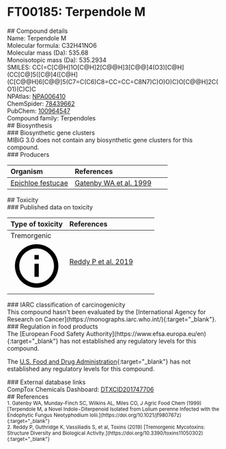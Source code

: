 
# FT00185: Terpendole M
<div class="molecule_image" style="float:left">
<img data-smiles= CC(C)=C[C@H]1O[C@H]2[C@H]3O[C@@]34[C@H](CC[C@@]3(C)[C@@]4(O)[C@@H](O)C[C@H]4CC5=C(NC6=CC=CC=C56)[C@@]43C)O[C@@H]2C(C)(C)O1 data-smiles-options="{ 'width': 350, 'height': 350 }" />
</div>
## Compound details
<div style="overflow:hidden">
Name: Terpendole M<br>
Molecular formula: C32H41NO6<br>
Molecular mass (Da): 535.68<br>
Monoisotopic mass (Da): 535.2934<br>
<div class="break_all">
SMILES: CC(=C[C@H]1O[C@H]2[C@@H]3[C@@]4(O3)[C@H](CC[C@]5([C@]4([C@H](C[C@@H]6[C@@]5(C7=C(C6)C8=CC=CC=C8N7)C)O)O)C)O[C@@H]2C(O1)(C)C)C<br>
</div>
        NPAtlas: <a href=https://www.npatlas.org/explore/compounds/NPA006410 target="_blank">NPA006410</a><br>
        ChemSpider: <a href=https://www.chemspider.com/Chemical-Structure.78439662.html target="_blank">78439662</a><br>
        PubChem: <a href=https://pubchem.ncbi.nlm.nih.gov/compound/100964547 target="_blank">100964547</a><br>
    Compound family: Terpendoles<br>
</div>

<div markdown="block" class="section">
## Biosynthesis
<div markdown="block" class="subsection">
### Biosynthetic gene clusters
<div markdown="block" class="indented_block">
MIBiG 3.0 does not contain any biosynthetic gene clusters for this compound.
</div>
</div>

<div markdown="block" class="subsection">
### Producers
<table>
<thead>
<tr>
<th style="text-align: left;" role="columnheader" width="40%" data-sort-default>Organism</th>
<th style="text-align: left;" role="columnheader" width="60%">References</th>
</tr>
</thead>
        <tr>
        <td style="text-align: left;"><a href="https://www.ncbi.nlm.nih.gov/Taxonomy/Browser/wwwtax.cgi?mode=Info&id=73839" target="_blank">Epichloe festucae</a></td>
        <td style="text-align: left;"><a href="#REF00368">Gatenby WA et al. 1999</a></td>
        </tr>
</table>
</div>
</div>

<div markdown="block" class="section">
## Toxicity
<div markdown="block" class="subsection">
### Published data on toxicity
<table>
<thead>
<tr>
<th style="text-align: left;" role="columnheader" width="40%" data-sort-default>Type of toxicity</th>
<th style="text-align: left;" role="columnheader" width="60%">References</th>
</tr>
</thead>
<tbody>
<tr>
<td style="text-align: left;">Tremorgenic <span class="twemoji" title="Induces tremors"><svg xmlns="http://www.w3.org/2000/svg" viewBox="0 0 24 24"><path d="M11 9h2V7h-2m1 13c-4.41 0-8-3.59-8-8s3.59-8 8-8 8 3.59 8 8-3.59 8-8 8m0-18A10 10 0 0 0 2 12a10 10 0 0 0 10 10 10 10 0 0 0 10-10A10 10 0 0 0 12 2m-1 15h2v-6h-2v6Z"></path></svg></span></td>
<td style="text-align: left;"><a href="#REF00124">Reddy P et al. 2019</a></td>
</tr>
</tbody>
</table>
</div>

<div markdown="block" class="subsection">
### IARC classification of carcinogenicity
<div markdown="block" class="indented_block">
This compound hasn't been evaluated by the [International Agency for Research on Cancer](https://monographs.iarc.who.int/){:target="_blank"}.<br>
</div>
</div>

<div markdown="block" class="subsection">
### Regulation in food products
<div markdown="block" class="indented_block">
The [European Food Safety Authority](https://www.efsa.europa.eu/en){:target="_blank"} has not established any regulatory levels for this compound. <br>

The [U.S. Food and Drug Administration](https://www.fda.gov/){:target="_blank"} has not established any regulatory levels for this compound. <br>

</div>
</div>

<div markdown="block" class="subsection">
### External database links
<div markdown="block" class="indented_block">
CompTox Chemicals Dashboard: <a href=https://comptox.epa.gov/dashboard/chemical/details/DTXCID201747706 target="_blank">DTXCID201747706</a><br>
</div>
</div>
</div>

<div markdown="block" class="section">
## References
<div markdown="block" style="font-size: smaller;">
<span id=REF00368>
1. Gatenby WA, Munday-Finch SC, Wilkins AL, Miles CO, J Agric Food Chem (1999) [Terpendole M, a Novel Indole−Diterpenoid Isolated from Lolium perenne Infected with the Endophytic Fungus Neotyphodium lolii.](https://doi.org/10.1021/jf980767z){:target="_blank"}<br>
</span>

<span id=REF00124>
2. Reddy P, Guthridge K, Vassiliadis S, et al, Toxins (2019) [Tremorgenic Mycotoxins: Structure Diversity and Biological Activity.](https://doi.org/10.3390/toxins11050302){:target="_blank"}<br>
</span>

</div>
</div>

<script type="text/javascript" src="https://unpkg.com/smiles-drawer@2.0.1/dist/smiles-drawer.min.js"></script>
<script>
    SmiDrawer.apply();
</script>